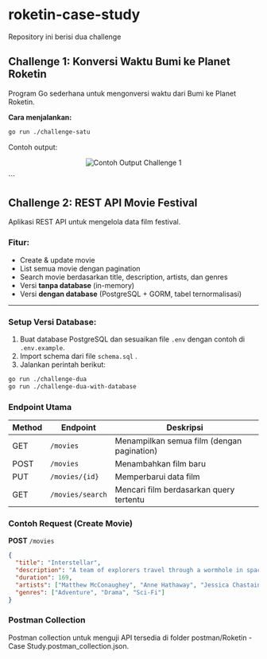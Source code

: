 # roketin-case-study

Repository ini berisi dua challenge

## Challenge 1: Konversi Waktu Bumi ke Planet Roketin
Program Go sederhana untuk mengonversi waktu dari Bumi ke Planet Roketin.

**Cara menjalankan:**
```bash
go run ./challenge-satu
```

Contoh output:
<p align="center"> <img src="https://github.com/user-attachments/assets/73bb771e-7212-4284-8d5e-1a59ec06318d" alt="Contoh Output Challenge 1" style="max-width: 100%; height: auto;"> </p> ```

## Challenge 2: REST API Movie Festival

Aplikasi REST API untuk mengelola data film festival.

### Fitur:
- Create & update movie
- List semua movie dengan pagination
- Search movie berdasarkan title, description, artists, dan genres
- Versi **tanpa database** (in-memory)
- Versi **dengan database** (PostgreSQL + GORM, tabel ternormalisasi)

---

### Setup Versi Database:
1. Buat database PostgreSQL dan sesuaikan file `.env` dengan contoh di `.env.example`.
2. Import schema dari file `schema.sql` .
3. Jalankan perintah berikut:
```bash
go run ./challenge-dua
go run ./challenge-dua-with-database
```

### Endpoint Utama

| Method | Endpoint         | Deskripsi                                   |
|--------|------------------|---------------------------------------------|
| GET    | `/movies`        | Menampilkan semua film (dengan pagination)  |
| POST   | `/movies`        | Menambahkan film baru                       |
| PUT    | `/movies/{id}`   | Memperbarui data film                       |
| GET    | `/movies/search` | Mencari film berdasarkan query tertentu     |

### Contoh Request (Create Movie)

**POST** `/movies`
```json
{
  "title": "Interstellar",
  "description": "A team of explorers travel through a wormhole in space in an attempt to ensure humanity's survival.",
  "duration": 169,
  "artists": ["Matthew McConaughey", "Anne Hathaway", "Jessica Chastain", "Michael Caine"],
  "genres": ["Adventure", "Drama", "Sci-Fi"]
}
```

### Postman Collection
Postman collection untuk menguji API tersedia di folder postman/Roketin - Case Study.postman_collection.json.
